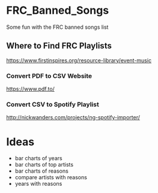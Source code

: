 # FRC_Banned_Songs
Some fun with the FRC banned songs list

## Where to Find FRC Playlists
https://www.firstinspires.org/resource-library/event-music

### Convert PDF to CSV Website
https://www.pdf.to/

### Convert CSV to Spotify Playlist
http://nickwanders.com/projects/ng-spotify-importer/

# Ideas
- bar charts of years
- bar charts of top artists
- bar charts of reasons
- compare artists with reasons
- years with reasons
